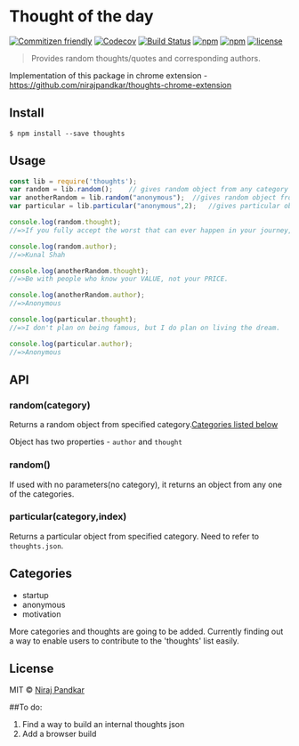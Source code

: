 # Thought of the day

[![Commitizen friendly](https://img.shields.io/badge/commitizen-friendly-brightgreen.svg)](http://commitizen.github.io/cz-cli/) [![Codecov](https://img.shields.io/codecov/c/github/nirajpandkar/thought-of-the-day.svg?maxAge=2592000)](https://codecov.io/gh/nirajpandkar/thought-of-the-day) [![Build Status](https://travis-ci.org/nirajpandkar/thought-of-the-day.svg?branch=master)](https://travis-ci.org/nirajpandkar/thought-of-the-day) [![npm](https://img.shields.io/npm/v/thoughts.svg)](https://www.npmjs.com/package/thoughts) [![npm](https://img.shields.io/npm/dt/thoughts.svg)](https://www.npmjs.com/package/thoughts) [![license](https://img.shields.io/github/license/nirajpandkar/thought-of-the-day.svg)]()

> Provides random thoughts/quotes and corresponding authors.

Implementation of this package in chrome extension - https://github.com/nirajpandkar/thoughts-chrome-extension
 
## Install

```
$ npm install --save thoughts
```
## Usage

```js
const lib = require('thoughts');
var random = lib.random();    // gives random object from any category
var anotherRandom = lib.random("anonymous");  //gives random object from specified category
var particular = lib.particular("anonymous",2);   //gives particular object from specified category

console.log(random.thought);
//=>If you fully accept the worst that can ever happen in your journey, fear won’t ever be an obstacle in starting-up.

console.log(random.author);
//=>Kunal Shah

console.log(anotherRandom.thought);
//=>Be with people who know your VALUE, not your PRICE.

console.log(anotherRandom.author);
//=>Anonymous

console.log(particular.thought);
//=>I don't plan on being famous, but I do plan on living the dream.

console.log(particular.author);
//=>Anonymous

```

## API

### random(category)
Returns a random object from specified category.[Categories listed below](#categories)

Object has two properties - ```author``` and ```thought```

### random()
If used with no parameters(no category), it returns an object from any one of the categories.

### particular(category,index)
Returns a particular object from specified category. Need to refer to ```thoughts.json```.

## Categories
* startup
* anonymous
* motivation

More categories and thoughts are going to be added. Currently finding out a way to enable users to contribute to the 'thoughts' list easily. 

## License

MIT © [Niraj Pandkar](https://github.com/nirajpandkar)

##To do:

1. Find a way to build an internal thoughts json
2. Add a browser build

